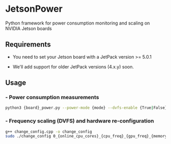 # JetsonPower
Python framework for power consumption monitoring and scaling on NVIDIA Jetson boards

## Requirements
- You need to set your Jetson board with a JetPack version >= 5.0.1

- We'll add support for older JetPack versions (4.x.y) soon.

## Usage 
### - Power consumption measurements

``` sh
python3 {board}_power.py --power-mode {mode} --dvfs-enable {True|False}
```

### - Frequency scaling (DVFS) and hardware re-configuration
``` sh
g++ change_config.cpp -o change_config
sudo ./change_config 0_{online_cpu_cores}_{cpu_freq}_{gpu_freq}_{memory_freq}_{online_dla_cores}_{dla_freq}
```
